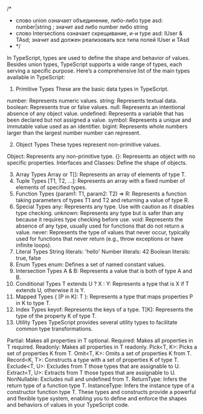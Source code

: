 
/*
* слово union означает объединение, либо-либо  type asd: number|string ; значит asd либо number либо string
* слово Intersections означает скрещивание, и-и type asd: IUser & TAsd; значит asd должен реализовать все типа полей IUser и TAsd
* */





In TypeScript, types are used to define the shape and behavior of values. Besides union types, TypeScript supports a
wide range of types, each serving a specific purpose. Here’s a comprehensive list of the main types available in
TypeScript:

1. Primitive Types
   These are the basic data types in TypeScript.

number: Represents numeric values.
string: Represents textual data.
boolean: Represents true or false values.
null: Represents an intentional absence of any object value.
undefined: Represents a variable that has been declared but not assigned a value.
symbol: Represents a unique and immutable value used as an identifier.
bigint: Represents whole numbers larger than the largest number number can represent.

2. Object Types
   These types represent non-primitive values.

Object: Represents any non-primitive type.
{}: Represents an object with no specific properties.
Interfaces and Classes: Define the shape of objects.

3. Array Types
   Array<T> or T[]: Represents an array of elements of type T.
4. Tuple Types
   [T1, T2, ...]: Represents an array with a fixed number of elements of specified types.
5. Function Types
   (param1: T1, param2: T2) => R: Represents a function taking parameters of types T1 and T2 and returning a value of
   type R.
6. Special Types
   any: Represents any type. Use with caution as it disables type checking.
   unknown: Represents any type but is safer than any because it requires type checking before use.
   void: Represents the absence of any type, usually used for functions that do not return a value.
   never: Represents the type of values that never occur, typically used for functions that never return (e.g., throw
   exceptions or have infinite loops).
7. Literal Types
   String literals: 'hello'
   Number literals: 42
   Boolean literals: true, false
8. Enum Types
   enum: Defines a set of named constant values.
9. Intersection Types
   A & B: Represents a value that is both of type A and B.
10. Conditional Types
    T extends U ? X : Y: Represents a type that is X if T extends U, otherwise it is Y.
11. Mapped Types
    { [P in K]: T }: Represents a type that maps properties P in K to type T.
12. Index Types
    keyof: Represents the keys of a type.
    T[K]: Represents the type of the property K of type T.
13. Utility Types
    TypeScript provides several utility types to facilitate common type transformations.

Partial<T>: Makes all properties in T optional.
Required<T>: Makes all properties in T required.
Readonly<T>: Makes all properties in T readonly.
Pick<T, K>: Picks a set of properties K from T.
Omit<T, K>: Omits a set of properties K from T.
Record<K, T>: Constructs a type with a set of properties K of type T.
Exclude<T, U>: Excludes from T those types that are assignable to U.
Extract<T, U>: Extracts from T those types that are assignable to U.
NonNullable<T>: Excludes null and undefined from T.
ReturnType<T>: Infers the return type of a function type T.
InstanceType<T>: Infers the instance type of a constructor function type T.
These types and constructs provide a powerful and flexible type system, enabling you to define and enforce the shapes
and behaviors of values in your TypeScript code.
